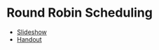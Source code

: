 # Round Robin Scheduling

- [Slideshow](https://github.com/IceDynamix/Round-Robin-Scheduling-Slideshow/blob/master/beamer/master.pdf)
- [Handout](https://github.com/IceDynamix/Round-Robin-Scheduling-Slideshow/blob/master/handout/handout.pdf)
